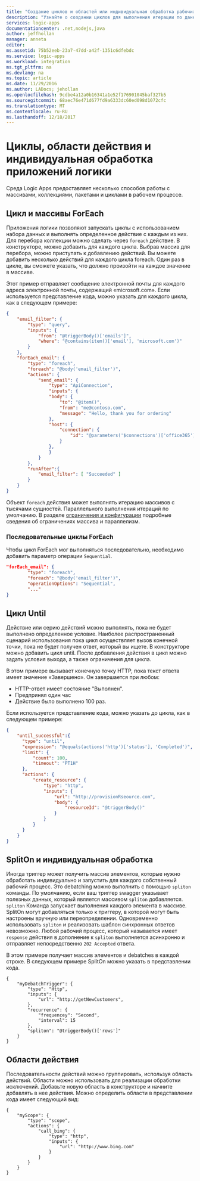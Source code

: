 ```yaml
---
title: "Создание циклов и областей или индивидуальная обработка рабочих процессов в Azure Logic Apps | Документация Майкрософт"
description: "Узнайте о создании циклов для выполнения итерации по данным, группировании действий в области и индивидуальной обработке данных для запуска дополнительных рабочих процессов в Azure Logic Apps."
services: logic-apps
documentationcenter: .net,nodejs,java
author: jeffhollan
manager: anneta
editor: 
ms.assetid: 75b52eeb-23a7-47dd-a42f-1351c6dfebdc
ms.service: logic-apps
ms.workload: integration
ms.tgt_pltfrm: na
ms.devlang: na
ms.topic: article
ms.date: 11/29/2016
ms.author: LADocs; jehollan
ms.openlocfilehash: 9cdbe4a12a0b16341a1e52f176901045baf327b5
ms.sourcegitcommit: 68aec76e471d677fd9a6333dc60ed098d1072cfc
ms.translationtype: MT
ms.contentlocale: ru-RU
ms.lasthandoff: 12/18/2017
---
```

# <a name="logic-apps-loops-scopes-and-debatching"></a>Циклы, области действия и индивидуальная обработка приложений логики
  
Среда Logic Apps предоставляет несколько способов работы с массивами, коллекциями, пакетами и циклами в рабочем процессе.
  
## <a name="foreach-loop-and-arrays"></a>Цикл и массивы ForEach
  
Приложения логики позволяют запускать циклы с использованием набора данных и выполнять определенное действие с каждым из них.  Для перебора коллекции можно сделать через `foreach` действие.  В конструкторе, можно добавить для каждого цикла.  Выбрав массив для перебора, можно приступать к добавлению действий.  Вы можете добавить несколько действий для каждого цикла foreach.  Один раз в цикле, вы сможете указать, что должно произойти на каждое значение в массиве.

  Этот пример отправляет сообщение электронной почты для каждого адреса электронной почты, содержащий «microsoft.com». Если используется представление кода, можно указать для каждого цикла, как в следующем примере:

``` json
{
    "email_filter": {
        "type": "query",
        "inputs": {
            "from": "@triggerBody()['emails']",
            "where": "@contains(item()['email'], 'microsoft.com')"
        }
    },
    "forEach_email": {
        "type": "foreach",
        "foreach": "@body('email_filter')",
        "actions": {
            "send_email": {
                "type": "ApiConnection",
                "inputs": {
                "body": {
                    "to": "@item()",
                    "from": "me@contoso.com",
                    "message": "Hello, thank you for ordering"
                },
                "host": {
                    "connection": {
                        "id": "@parameters('$connections')['office365']['connection']['id']"
                    }
                },
                }
            }
        },
        "runAfter":{
            "email_filter": [ "Succeeded" ]
        }
    }
}
```
  
  Объект `foreach` действия может выполнять итерацию массивов с тысячами сущностей.  Параллельного выполнения итераций по умолчанию.  В разделе [ограничения и конфигурации](logic-apps-limits-and-config.md) подробные сведения об ограничениях массива и параллелизм.

### <a name="sequential-foreach-loops"></a>Последовательные циклы ForEach

Чтобы цикл ForEach мог выполняться последовательно, необходимо добавить параметр операции `Sequential`.

``` json
"forEach_email": {
        "type": "foreach",
        "foreach": "@body('email_filter')",
        "operationOptions": "Sequential",
        "..."
}
```
  
## <a name="until-loop"></a>Цикл Until
  
  Действие или серию действий можно выполнять, пока не будет выполнено определенное условие.  Наиболее распространенный сценарий использования пока цикл осуществляет вызов конечной точки, пока не будет получен ответ, который вы ищете.  В конструкторе можно добавить цикл until.  После добавления действия в цикл можно задать условия выхода, а также ограничения для цикла.
  
  В этом примере вызывает конечную точку HTTP, пока текст ответа имеет значение «Завершено».  Он завершается при любом: 
  
  * HTTP-ответ имеет состояние "Выполнен".
  * Предпринял один час
  * Действие было выполнено 100 раз.
  
  Если используется представление кода, можно указать до цикла, как в следующем примере:
  
  ``` json
  {
      "until_successful":{
        "type": "until",
        "expression": "@equals(actions('http')['status'], 'Completed')",
        "limit": {
            "count": 100,
            "timeout": "PT1H"
        },
        "actions": {
            "create_resource": {
                "type": "http",
                "inputs": {
                    "url": "http://provisionRseource.com",
                    "body": {
                        "resourceId": "@triggerBody()"
                    }
                }
            }
        }
      }
  }
  ```
  
## <a name="spliton-and-debatching"></a>SplitOn и индивидуальная обработка

Иногда триггер может получить массив элементов, которые нужно обработать индивидуально и запустить для каждого собственный рабочий процесс.  Это debatching можно выполнить с помощью `spliton` команды.  По умолчанию, если ваш триггер swagger указывает полезных данных, который является массивом `spliton` добавляется. `spliton` Команда запускает выполнения каждого элемента в массиве.  SplitOn могут добавляться только к триггеру, в которой могут быть настроены вручную или переопределении. Одновременно использовать `spliton` и реализовать шаблон синхронных ответов невозможно.  Любой рабочий процесс, который называется имеет `response` действия в дополнение к `spliton` выполняется асинхронно и отправляет непосредственно `202 Accepted` ответа.  

  В этом примере получает массив элементов и debatches в каждой строке. В следующем примере SplitOn можно указать в представлении кода.

```
{
    "myDebatchTrigger": {
        "type": "Http",
        "inputs": {
            "url": "http://getNewCustomers",
        },
        "recurrence": {
            "frequencey": "Second",
            "interval": 15
        },
        "spliton": "@triggerBody()['rows']"
    }
}
```

## <a name="scopes"></a>Области действия

Последовательности действий можно группировать, используя область действий.  Области можно использовать для реализации обработки исключений.  Добавьте новую область в конструкторе и начните добавлять в нее действия.  Можно определить области в представлении кода имеет следующий вид:


```
{
    "myScope": {
        "type": "scope",
        "actions": {
            "call_bing": {
                "type": "http",
                "inputs": {
                    "url": "http://www.bing.com"
                }
            }
        }
    }
}
```

